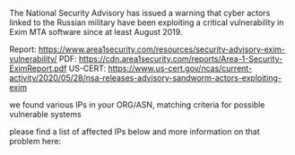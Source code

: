The National Security Advisory has issued a warning that 
cyber actors linked to the Russian military have been exploiting 
a critical vulnerability in Exim MTA software since at least 
August 2019. 

Report: https://www.area1security.com/resources/security-advisory-exim-vulnerability/
PDF: https://cdn.area1security.com/reports/Area-1-Security-EximReport.pdf
US-CERT: https://www.us-cert.gov/ncas/current-activity/2020/05/28/nsa-releases-advisory-sandworm-actors-exploiting-exim


we found various IPs in your ORG/ASN,
matching criteria for possible vulnerable systems


please find a list of affected IPs below
and more information on that problem here:



